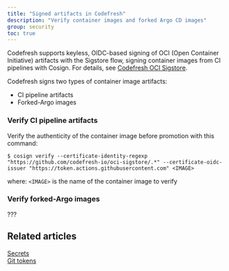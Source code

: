 ```yaml
---
title: "Signed artifacts in Codefresh"
description: "Verify container images and forked Argo CD images"
group: security 
toc: true
---
```




Codefresh supports keyless, OIDC-based signing of OCI (Open Container Initiative) artifacts with the Sigstore flow, signing container images from CI pipelines with Cosign. For details, see [Codefresh OCI Sigstore](https://github.com/codefresh-io/oci-sigstore).

Codefresh signs two types of container image artifacts:
* CI pipeline artifacts
* Forked-Argo images

### Verify CI pipeline artifacts

Verify the authenticity of the container image before promotion with this command:

`$ cosign verify --certificate-identity-regexp "https://github.com/codefresh-io/oci-sigstore/.*" --certificate-oidc-issuer "https://token.actions.githubusercontent.com" <IMAGE>`  

where: 
`<IMAGE>` is the name of the container image to verify

### Verify forked-Argo images
???

## Related articles
[Secrets]({site.baseurl}}/docs/reference/secrets/)  
[Git tokens]({site.baseurl}}/docs/security/git-tokens/)  

